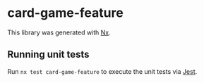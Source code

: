 # card-game-feature

This library was generated with [Nx](https://nx.dev).

## Running unit tests

Run `nx test card-game-feature` to execute the unit tests via [Jest](https://jestjs.io).
